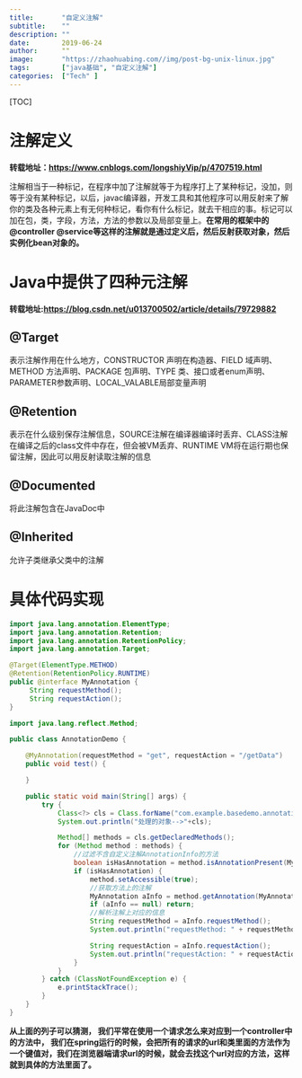```yaml
---
title:       "自定义注解"
subtitle:    ""
description: ""
date:        2019-06-24
author:      ""
image:       "https://zhaohuabing.com//img/post-bg-unix-linux.jpg"
tags:        ["java基础", "自定义注解"]
categories:  ["Tech" ]
---
```




[TOC]

# 注解定义

**转载地址：https://www.cnblogs.com/longshiyVip/p/4707519.html**

注解相当于一种标记，在程序中加了注解就等于为程序打上了某种标记，没加，则等于没有某种标记，以后，javac编译器，开发工具和其他程序可以用反射来了解你的类及各种元素上有无何种标记，看你有什么标记，就去干相应的事。标记可以加在包，类，字段，方法，方法的参数以及局部变量上。**在常用的框架中的@controller @service等这样的注解就是通过定义后，然后反射获取对象，然后实例化bean对象的。** 

# Java中提供了四种元注解

**转载地址:https://blog.csdn.net/u013700502/article/details/79729882**

## @Target	

表示注解作用在什么地方，CONSTRUCTOR 声明在构造器、FIELD 域声明、METHOD 方法声明、PACKAGE 包声明、TYPE 类、接口或者enum声明、PARAMETER参数声明、LOCAL_VALABLE局部变量声明

## @Retention	

表示在什么级别保存注解信息，SOURCE注解在编译器编译时丢弃、CLASS注解在编译之后的class文件中存在，但会被VM丢弃、RUNTIME VM将在运行期也保留注解，因此可以用反射读取注解的信息

## @Documented	

将此注解包含在JavaDoc中

## @Inherited	

允许子类继承父类中的注解

# 具体代码实现

```java
import java.lang.annotation.ElementType;
import java.lang.annotation.Retention;
import java.lang.annotation.RetentionPolicy;
import java.lang.annotation.Target;

@Target(ElementType.METHOD)
@Retention(RetentionPolicy.RUNTIME)
public @interface MyAnnotation {
     String requestMethod();
     String requestAction();
}
```

 

```java
import java.lang.reflect.Method;

public class AnnotationDemo {

    @MyAnnotation(requestMethod = "get", requestAction = "/getData")
    public void test() {

    }

    public static void main(String[] args) {
        try {
            Class<?> cls = Class.forName("com.example.basedemo.annotationdemo.AnnotationDemo");
            System.out.println("处理的对象-->"+cls);

            Method[] methods = cls.getDeclaredMethods();
            for (Method method : methods) {
                //过滤不含自定义注解AnnotationInfo的方法
                boolean isHasAnnotation = method.isAnnotationPresent(MyAnnotation.class);
                if (isHasAnnotation) {
                    method.setAccessible(true);
                    //获取方法上的注解
                    MyAnnotation aInfo = method.getAnnotation(MyAnnotation.class);
                    if (aInfo == null) return;
                    //解析注解上对应的信息
                    String requestMethod = aInfo.requestMethod();
                    System.out.println("requestMethod: " + requestMethod);

                    String requestAction = aInfo.requestAction();
                    System.out.println("requestAction: " + requestAction);
                }
            }
        } catch (ClassNotFoundException e) {
            e.printStackTrace();
        }
    }
}
```

**从上面的列子可以猜测， 我们平常在使用一个请求怎么来对应到一个controller中的方法中， 我们在spring运行的时候，会把所有的请求的url和类里面的方法作为一个键值对，我们在浏览器端请求url的时候，就会去找这个url对应的方法，这样就到具体的方法里面了。** 
